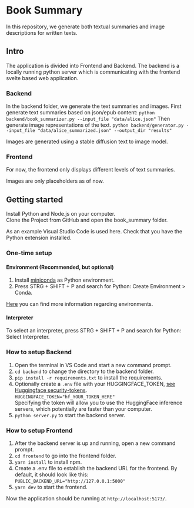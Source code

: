 # Book Summary

In this repository, we generate both textual summaries and image descriptions for written texts.

## Intro

The application is divided into Frontend and Backend. The backend is a locally running python server which is communicating with the frontend svelte based web application.

### Backend

In the backend folder, we generate the text summaries and images.
First generate text summaries based on json/epub content:
`python backend/book_summarizer.py --input_file "data/alice.json"`
Then generate image representations of the text.
`python backend/generator.py --input_file "data/alice_summarized.json" --output_dir "results"`

Images are generated using a stable diffusion text to image model.

### Frontend

For now, the frontend only displays different levels of text summaries.

Images are only placeholders as of now.

## Getting started

Install Python and Node.js on your computer.<br>
Clone the Project from GitHub and open the book_summary folder.

As an example Visual Studio Code is used here. Check that you have the Python extension installed.

### One-time setup

#### Environment (Recommended, but optional)

1.  Install [miniconda](https://docs.conda.io/projects/miniconda/en/latest/index.html) as Python environment.
2.  Press STRG + SHIFT + P and search for Python: Create Environment > Conda.

[Here](https://code.visualstudio.com/docs/python/environments) you can find more information regarding environments.

#### Interpreter

To select an interpreter, press STRG + SHIFT + P and search for Python: Select Interpreter.

### How to setup Backend

1.  Open the terminal in VS Code and start a new command prompt.
2.  `cd backend` to change the directory to the backend folder.
3.  `pip install -r requirements.txt` to install the requirements.  <br>
4.  Optionally create a `.env` file with your HUGGINGFACE_TOKEN, [see Huggingface security-tokens](https://huggingface.co/docs/hub/security-tokens).<br>
`HUGGINGFACE_TOKEN="hf_YOUR_TOKEN_HERE"` <br>
Specifying the token will allow you to use the HuggingFace inference servers, which potentially are faster than your computer.
5. `python server.py` to start the backend server.
    

### How to setup Frontend

1. After the backend server is up and running, open a new command prompt.
2. `cd frontend` to go into the frontend folder.
3. `yarn install` to install npm. 
4. Create a .env file to establish the backend URL for the frontend. By default, it should look like this: <br>
 `PUBLIC_BACKEND_URL="http://127.0.0.1:5000"`
5. `yarn dev` to start the frontend.

Now the application should be running at `http://localhost:5173/`.
